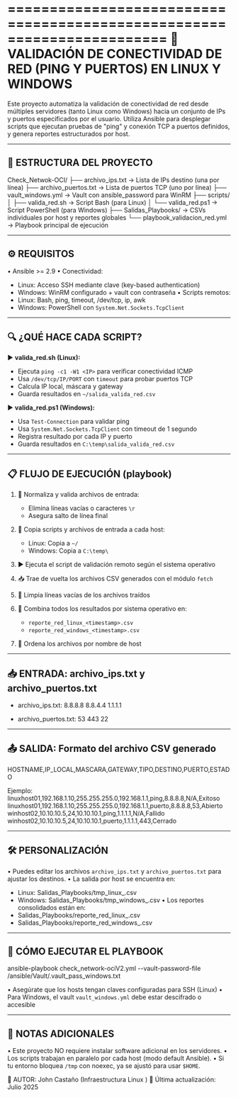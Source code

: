 =======================================================================
📡 VALIDACIÓN DE CONECTIVIDAD DE RED (PING Y PUERTOS) EN LINUX Y WINDOWS
=======================================================================

Este proyecto automatiza la validación de conectividad de red desde múltiples
servidores (tanto Linux como Windows) hacia un conjunto de IPs y puertos 
especificados por el usuario. Utiliza Ansible para desplegar scripts que
ejecutan pruebas de "ping" y conexión TCP a puertos definidos, y genera reportes 
estructurados por host.

-----------------------------------------------------------------------
📁 ESTRUCTURA DEL PROYECTO
-----------------------------------------------------------------------

Check_Netwok-OCI/
├── archivo_ips.txt              → Lista de IPs destino (una por línea)
├── archivo_puertos.txt          → Lista de puertos TCP (uno por línea)
├── vault_windows.yml            → Vault con ansible_password para WinRM
├── scripts/
│   ├── valida_red.sh            → Script Bash (para Linux)
│   └── valida_red.ps1           → Script PowerShell (para Windows)
├── Salidas_Playbooks/           → CSVs individuales por host y reportes globales
└── playbook_validacion_red.yml  → Playbook principal de ejecución

-----------------------------------------------------------------------
⚙️ REQUISITOS
-----------------------------------------------------------------------

• Ansible >= 2.9
• Conectividad:
   - Linux: Acceso SSH mediante clave (key-based authentication)
   - Windows: WinRM configurado + vault con contraseña
• Scripts remotos:
   - Linux: Bash, ping, timeout, /dev/tcp, ip, awk
   - Windows: PowerShell con `System.Net.Sockets.TcpClient`

-----------------------------------------------------------------------
🔍 ¿QUÉ HACE CADA SCRIPT?
-----------------------------------------------------------------------

▶️ **valida_red.sh (Linux):**
   - Ejecuta `ping -c1 -W1 <IP>` para verificar conectividad ICMP
   - Usa `/dev/tcp/IP/PORT` con `timeout` para probar puertos TCP
   - Calcula IP local, máscara y gateway
   - Guarda resultados en `~/salida_valida_red.csv`

▶️ **valida_red.ps1 (Windows):**
   - Usa `Test-Connection` para validar ping
   - Usa `System.Net.Sockets.TcpClient` con timeout de 1 segundo
   - Registra resultado por cada IP y puerto
   - Guarda resultados en `C:\temp\salida_valida_red.csv`

-----------------------------------------------------------------------
📋 FLUJO DE EJECUCIÓN (playbook)
-----------------------------------------------------------------------

1. 🧼 Normaliza y valida archivos de entrada:
   - Elimina líneas vacías o caracteres `\r`
   - Asegura salto de línea final

2. 📁 Copia scripts y archivos de entrada a cada host:
   - Linux: Copia a `~/`
   - Windows: Copia a `C:\temp\`

3. ▶️ Ejecuta el script de validación remoto según el sistema operativo

4. 📥 Trae de vuelta los archivos CSV generados con el módulo `fetch`

5. 🧹 Limpia líneas vacías de los archivos traídos

6. 🔧 Combina todos los resultados por sistema operativo en:
   - `reporte_red_linux_<timestamp>.csv`
   - `reporte_red_windows_<timestamp>.csv`

7. 🔄 Ordena los archivos por nombre de host

-----------------------------------------------------------------------
📥 ENTRADA: archivo_ips.txt y archivo_puertos.txt
-----------------------------------------------------------------------

- archivo_ips.txt:
  8.8.8.8
  8.8.4.4
  1.1.1.1

- archivo_puertos.txt:
  53
  443
  22

-----------------------------------------------------------------------
📤 SALIDA: Formato del archivo CSV generado
-----------------------------------------------------------------------

HOSTNAME,IP_LOCAL,MASCARA,GATEWAY,TIPO,DESTINO,PUERTO,ESTADO

Ejemplo:
linuxhost01,192.168.1.10,255.255.255.0,192.168.1.1,ping,8.8.8.8,N/A,Exitoso  
linuxhost01,192.168.1.10,255.255.255.0,192.168.1.1,puerto,8.8.8.8,53,Abierto  
winhost02,10.10.10.5,24,10.10.10.1,ping,1.1.1.1,N/A,Fallido  
winhost02,10.10.10.5,24,10.10.10.1,puerto,1.1.1.1,443,Cerrado  

-----------------------------------------------------------------------
🛠️ PERSONALIZACIÓN
-----------------------------------------------------------------------

• Puedes editar los archivos `archivo_ips.txt` y `archivo_puertos.txt` para 
  ajustar los destinos.
• La salida por host se encuentra en:
   - Linux: Salidas_Playbooks/tmp_linux_<hostname>.csv
   - Windows: Salidas_Playbooks/tmp_windows_<hostname>.csv
• Los reportes consolidados están en:
   - Salidas_Playbooks/reporte_red_linux_<timestamp>.csv
   - Salidas_Playbooks/reporte_red_windows_<timestamp>.csv

-----------------------------------------------------------------------
🧪 CÓMO EJECUTAR EL PLAYBOOK
-----------------------------------------------------------------------

ansible-playbook check_network-ociV2.yml --vault-password-file /ansible/Vault/.vault_pass_windows.txt

• Asegúrate que los hosts tengan claves configuradas para SSH (Linux)
• Para Windows, el vault `vault_windows.yml` debe estar descifrado o accesible

-----------------------------------------------------------------------
📌 NOTAS ADICIONALES
-----------------------------------------------------------------------

• Este proyecto NO requiere instalar software adicional en los servidores.
• Los scripts trabajan en paralelo por cada host (modo default Ansible).
• Si tu entorno bloquea `/tmp` con noexec, ya se ajustó para usar `$HOME`.



📍 AUTOR: John Castaño (Infraestructura Linux )
📆 Última actualización: Julio 2025
